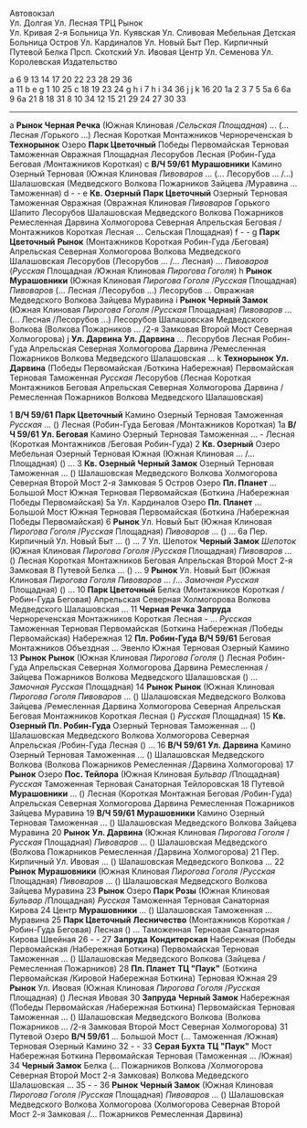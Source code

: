  Автовокзал                          
Ул. Долгая          Ул. Лесная      ТРЦ
Рынок           
Ул. Кривая                          2-я Больница    Ул. Куявская    Ул. Сливовая    Мебельная
Детская Больница                    Остров          Ул. Кардиналов  Ул. Новый Быт   Пер. Кирпичный
Путевой                             Белка           Прсп. Скотский  Ул. Ивовая      Центр
Ул. Семенова                        Ул. Королевская Издательство

a 6 9 13 14 17 20 22 23 28 29 36    
a 11                b e g 1 10 25   c 18 19 23 24 
g h i 7
h                                   i 34 36         j j k 16 20     1а              2
3 7                                 5               5а              6 6а 9          6а 21
8 18 31                             8 10 34         12 15           21 29           24
27                                  30              33

----

a   **Рынок**           **Черная Речка**
    (Южная              Клиновая            /*Сельская*         *Площадная*)    ...
    (...                Лесная              /Горького           ...)
    Лесная              Короткая            Монтажников         Чернореченская
b   **Технорынок**      Озеро               **Парк Цветочный**
    Победы              Первомайская        Терновая            Таможенная      Овражная
    Площадная
    Лесорубов
    Лесная              (Робин-Гуда         Беговая             /Монтажников    Короткая)
c   **В/Ч 59/61**       **Мурашовники**
    Камино              Озерный             Терновая            (Южная          Клиновая
    *Пивоваров*         ...
    (...                Лесорубов           ...                 /...)
    Шалашовская         (Медведского    Волкова
    Пожарников          Зайцева             /Муравина           ...             Таможенная)
d   -               -
e   **Кв. Озерный**     **Парк Цветочный**
    Озерный             Терновая            Таможенная          Овражная        (Овражная
    Клиновая            *Пивоваров*
    Горького            Шапито              Лесорубов
    Шалашовская         Медведского         Волкова             Пожарников      Ремесленная
    Дарвина             Холмогорова         Северная            Апрельская      Беговая
    /Монтажников        Короткая            Лесная
    ...
    Сельская            Площадная)
f   -                   -
g   **Парк Цветочный**  **Рынок**
    (Монтажников        Короткая            Робин-Гуда          /Беговая)       Апрельская
    Северная            Холмогорова         Волкова             Медведского     Шалашовская
    Лесорубов
    (Лесорубов          ...                 /...                Лесная)
    ...                 *Пивоваров*         (*Русская*          Площадная       /Южная
    Клиновая            *Пирогова*          *Гоголя*)
h   **Рынок**           **Мурашовники**
    (Южная              Клиновая            *Пирогова*          *Гоголя*        /*Русская*
    Площадная)          *Пивоваров*
    (...                Лесная              /Лесорубов          ...)
    Лесорубов
    ...                 Овражная        Медведского
    Волкова             Зайцева             Муравина
i   **Рынок**           **Черный Замок**
    (Южная              Клиновая            *Пирогова*          *Гоголя*        /*Русская*
    Площадная)          *Пивоваров*         ...
    (...                Лесная              /Лесорубов          ...)
    Лесорубов
    Шалашовская         Медведского         Волкова             (Волкова        Пожарников
    ...                 /2-я Замковая       Второй Мост         Северная        Холмогорова)
j   **Ул. Дарвина**     **Ул. Дарвина**
    ...
    Лесорубов
    Лесная              Робин-Гуда          Апрельская          Северная        Холмогорова
    Дарвина             /Ремесленная        Пожарников          Волкова         Медведского
    Шалашовская         ...
k   **Технорынок**      **Ул. Дарвина**
    (Победы             Первомайская        /Боткина            Набережная)     Первомайская
    Терновая            Таможенная          *Русская*
    Лесорубов
    (Лесная             Короткая            Монтажников         Беговая         Апрельская
    Северная            Холмогорова         Дарвина             /Ремесленная    Пожарников
    Волкова             Медведского         Шалашовская)

1   **В/Ч 59/61**       **Парк Цветочный**
    Камино              Озерный             Терновая            Таможенная      *Русская*
    ...
    ()
    Лесная              (Робин-Гуда         Беговая             /Монтажников    Короткая)
1а  **В/Ч 59/61**       **Ул. Беговая**
    Камино              Озерный             Терновая            Таможенная      ...
    -
    Лесная              (Короткая            Монтажников        /Беговая        Робин-Гуда)
2   **Кв. Озерный**     Озеро               Мебельная
    Озерный             Терновая            Южная               (Южная          Клиновая
    ...                 /...                Площадная)
    ()
    ...
3   **Кв. Озерный**     **Черный Замок**
    Озерный             Терновая            Таможенная          ...
    ()
    Шалашовская         Медведского         Волкова             Холмогорова     Северная
    Второй Мост         2-я Замковая
5   Остров              Озеро               **Пл. Планет**
    ...                 Большой Мост        Южная               Терновая        Первомайская
    (Боткина            /Набережная         Победы              Первомайская)
5а  Ул. Кардиналов      Озеро               **Пл. Планет**
    ...                 Большой Мост        Южная               Терновая        Первомайская
    (Боткина            /Набережная         Победы              Первомайская)
6   **Рынок**           Ул. Новый Быт
    (Южная              Клиновая            *Пирогова*          *Гоголя*        /*Русская*
    Площадная)          *Пивоваров*     ...
    ()
    ...
6а  Пер. Кирпичный  Ул. Новый Быт
    ...
    ()
    ...
7   Ул. Шепоток         **Черный Замок**
    *Шепоток*           (Южная              Клиновая            *Пирогова*      *Гоголя*
    /*Русская*          Площадная)          *Пивоваров*         ...
    ()
    Лесная              Короткая            Монтажников         Беговая         Апрельская
    Второй Мост         2-я Замковая
8   Путевой         Белка
    ...
    ()
    ...
9   **Рынок**           Ул. Новый Быт
    (Южная              Клиновая            *Пирогова*          *Гоголя*        *Пивоваров*
    ...                 /...                *Замочная*          *Русская*       Площадная)
    ()
    ...
10  **Парк Цветочный**  Белка
    (Монтажников        Короткая            /Робин-Гуда         Беговая)        Апрельская
    Северная            Холмогорова         Волкова             Медведского     Шалашовская
    ...
11  **Черная Речка**    **Запруда**
    Чернореченская      Монтажников         Короткая            Лесная
    -
    ...
    *Русская*           Таможенная          Терновая            Первомайская    (Боткина
    Набережная          /Победы             Первомайская)       Набережная
12  **Пл. Робин-Гуда**  **В/Ч 59/61**
    Беговая             Монтажников         Объездная           ...             Эвенло
    Южная               Терновая            Озерный             Камино
13  **Рынок**           **Рынок**
    (Южная              Клиновая            *Пирогова*          *Гоголя*
    ()
    Лесная              Робин-Гуда          Апрельская          Северная        Холмогорова
    Дарвина             Ремесленная         /Зайцева            Пожарников      Волкова
    Медведского         Шалашовская
    ()
    ...                 *Замочная*          *Русская*           Площадная)
14  **Рынок**           **Рынок**
    (Южная              Клиновая            *Пирогова*          *Гоголя*        *Пивоваров*
    ...
    ()
    Шалашовская         Медведского         Волкова             Зайцева         /Ремесленная
    Дарвина             Холмогорова         Северная            Апрельская      Беговая
    Монтажников         Короткая            Лесная
    ()
    *Русская*           Площадная)
15  **Кв. Озерный**     **Пл. Робин-Гуда**
    Озерный             Терновая            Таможенная          ...
    ()
    Шалашовская         Медведского         Волкова             Холмогорова     Северная
    Апрельская          /Робин-Гуда         Лесная
    ()
    ...
16  **В/Ч 59/61**       **Ул. Дарвина**
    Камино              Озерный             Терновая            Таможенная      ...
    ()
    Шалашовская         Медведского         Волкова             (Волкова        Пожарников
    Ремесленная         /Дарвина            Холмогорова)
17  **Рынок**           Озеро               **Пос. Тейлора**
    (Южная              Клиновая            *Бульвар*           /Площадная)
    *Русская*           Таможенная          Терновая            Санаторная      Тейлоровская
18  Путевой             **Мурашовники**
    ...
    ()
    Лесная              (Короткая           Монтажная           Беговая         /Робин-Гуда)
    Апрельская          Северная            Холмогорова         Дарвина         Ремесленная
    Пожарников          Зайцева             Муравина
19  **В/Ч 59/61**       **Мурашовники**
    Камино              Озерный             Терновая            Таможенная      ...
    ()
    Шалашовская         Медведского         Волкова             Зайцева         Муравина
20  **Рынок**           **Ул. Дарвина**
    (Южная              Клиновая            *Пирогова*          *Гоголя*        /*Русская*
    Площадная)          *Пивоваров*         ...
    ()
    Шалашовская         Медведского         (Волкова            Пожарников      Ремесленная
    /Дарвина            Холмогорова)
21  Пер. Кирпичный  Ул. Ивовая
    ...
    ()
    Шалашовская         Медведского         Волкова         ...
22  **Рынок**           **Мурашовники**
    (Южная              Клиновая            *Пирогова*          *Гоголя*        /*Русская*
    Площадная)          *Пивоваров*         ...
    ()
    Шалашовская         Медведского         Волкова             Зайцева         Муравина
23  **Рынок**           Озеро               **Парк Розы**
    (Южная              Клиновая            *Бульвар*           /Площадная)     *Русская*
    Таможенная          Терновая            Санаторная          Кирова
24  Центр               **Мурашовники**
    ...
    ()
    Шалашовская         Таможенная          ...                 Муравина
25  **Парк Цветочный**  **Лесничество**
    (Монтажников        Короткая            /Робин-Гуда         Беговая)        Лесная
    ()
    ...                 Таможенная          Терновая            Санаторная      Кирова
    Швейная
26  -                   -
27  **Запруда**         **Кондитерская**
    Набережная          (Победы             Первомайская        /Набережная     Боткина)
    Первомайская        Терновая            Таможенная          ...
    ()
    Шалашовская         Медведского         Волкова             (Зайцева        /Ремесленная
    Пожарников)
28  **Пл. Планет**      **ТЦ "Паук"**
    (Боткина            Первомайская        /Кировой            Набережная      Боткина)
    Терновая            Южная
29  **Рынок**           Ул. Ивовая
    (Южная              Клиновая            *Пирогова*          *Гоголя*        /*Русская*
    Площадная)
    ()
    Лесная              Ивовая
30  **Запруда**         **Черный Замок**
    Набережная          (Победы             Первомайская        /Набережная     Боткина)
    Первомайская        Терновая            Таможенная          ...
    ()
    Шалашовская         Медведского         Волкова             (Волкова        Пожарников
    ...                 /2-я Замковая       Второй Мост         Северная        Холмогорова)
31  Путевой             Озеро               **В/Ч 59/61**
    ...                 Большой Мост        (...                Таможенная      /Южная)
    Терновая            Озерный             Камино
32  -                   -
33  **Серая Бухта**     **ТЦ "Паук"**
    Мост                Набережная          Боткина             Первомайская    Терновая
    (Таможенная         ...                 /Южная)
34  **Черный Замок**        Белка
    (...                Пожарников          Волкова             /Холмогорова    Северная
    Второй Мост         2-я Замковая)       Волкова             Медведского     Шалашовская
    ...
35  -                   -
36  **Рынок**           **Черный Замок**
    (Южная              Клиновая            *Пирогова*          *Гоголя*        /*Русская*
    Площадная)          *Пивоваров*         ...
    ()
    Шалашовская         Медведского         Волкова             Холмогорова     (Холмогорова
    Северная            Второй Мост         2-я Замковая        /...            Пожарников
    Ремесленная         Дарвина)
